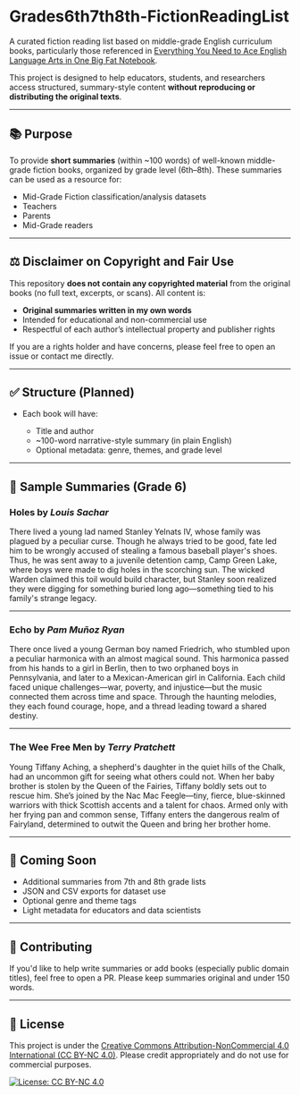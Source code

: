 # Grades6th7th8th-FictionReadingList

A curated fiction reading list based on middle-grade English curriculum books, particularly those referenced in
[Everything You Need to Ace English Language Arts in One Big Fat Notebook](https://www.goodreads.com/book/show/25810677-workman-publishing-everything-you-need-to-ace-english-language-arts-in-o).

This project is designed to help educators, students, and researchers access structured, summary-style content **without reproducing or distributing the original texts**.

---

## 📚 Purpose

To provide **short summaries** (within \~100 words) of well-known middle-grade fiction books, organized by grade level (6th–8th). These summaries can be used as a resource for:

* Mid-Grade Fiction classification/analysis datasets
* Teachers
* Parents
* Mid-Grade readers

---

## ⚖️ Disclaimer on Copyright and Fair Use

This repository **does not contain any copyrighted material** from the original books (no full text, excerpts, or scans). All content is:

* **Original summaries written in my own words**
* Intended for educational and non-commercial use
* Respectful of each author’s intellectual property and publisher rights

If you are a rights holder and have concerns, please feel free to open an issue or contact me directly.

---

## ✅ Structure (Planned)

* Each book will have:

  * Title and author
  * \~100-word narrative-style summary (in plain English)
  * Optional metadata: genre, themes, and grade level

---

## 🔖 Sample Summaries (Grade 6)

### **Holes** by *Louis Sachar*

There lived a young lad named Stanley Yelnats IV, whose family was plagued by a peculiar curse. Though he always tried to be good, fate led him to be wrongly accused of stealing a famous baseball player's shoes. Thus, he was sent away to a juvenile detention camp, Camp Green Lake, where boys were made to dig holes in the scorching sun. The wicked Warden claimed this toil would build character, but Stanley soon realized they were digging for something buried long ago—something tied to his family's strange legacy.

---

### **Echo** by *Pam Muñoz Ryan*

There once lived a young German boy named Friedrich, who stumbled upon a peculiar harmonica with an almost magical sound. This harmonica passed from his hands to a girl in Berlin, then to two orphaned boys in Pennsylvania, and later to a Mexican-American girl in California. Each child faced unique challenges—war, poverty, and injustice—but the music connected them across time and space. Through the haunting melodies, they each found courage, hope, and a thread leading toward a shared destiny.

---

### **The Wee Free Men** by *Terry Pratchett*

Young Tiffany Aching, a shepherd's daughter in the quiet hills of the Chalk, had an uncommon gift for seeing what others could not. When her baby brother is stolen by the Queen of the Fairies, Tiffany boldly sets out to rescue him. She’s joined by the Nac Mac Feegle—tiny, fierce, blue-skinned warriors with thick Scottish accents and a talent for chaos. Armed only with her frying pan and common sense, Tiffany enters the dangerous realm of Fairyland, determined to outwit the Queen and bring her brother home.

---

## 📅 Coming Soon

* Additional summaries from 7th and 8th grade lists
* JSON and CSV exports for dataset use
* Optional genre and theme tags
* Light metadata for educators and data scientists

---

## 🤝 Contributing

If you'd like to help write summaries or add books (especially public domain titles), feel free to open a PR. Please keep summaries original and under 150 words.

---

## 📨 License

This project is under the [Creative Commons Attribution-NonCommercial 4.0 International (CC BY-NC 4.0)](https://creativecommons.org/licenses/by-nc/4.0/).
Please credit appropriately and do not use for commercial purposes.

[![License: CC BY-NC 4.0](https://img.shields.io/badge/License-CC%20BY--NC%204.0-lightgrey.svg)](https://creativecommons.org/licenses/by-nc/4.0/)








